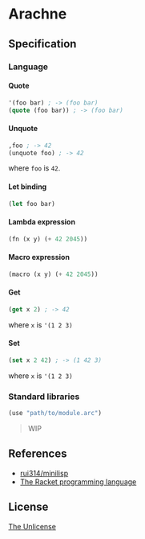 # Arachne

## Specification

### Language

#### Quote

```lisp
'(foo bar) ; -> (foo bar)
(quote (foo bar)) ; -> (foo bar)
```

#### Unquote

```lisp
,foo ; -> 42
(unquote foo) ; -> 42
```

where `foo` is `42`.

#### Let binding

```lisp
(let foo bar)
```

#### Lambda expression

```lisp
(fn (x y) (+ 42 2045))
```

#### Macro expression

```lisp
(macro (x y) (+ 42 2045))
```

#### Get

```lisp
(get x 2) ; -> 42
```

where `x` is `'(1 2 3)`

#### Set

```lisp
(set x 2 42) ; -> (1 42 3)
```

where `x` is `'(1 2 3)`

### Standard libraries

```lisp
(use "path/to/module.arc")
```

> WIP

## References

- [rui314/minilisp](https://github.com/rui314/minilisp)
- [The Racket programming language](https://github.com/racket/racket)

## License

[The Unlicense](UNLICENSE)
